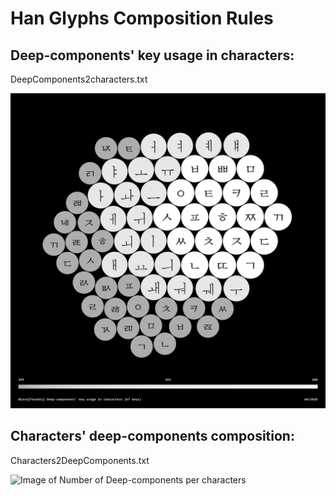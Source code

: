 # Han Glyphs Composition Rules

## Deep-components' key usage in characters:

DeepComponents2characters.txt

![Image of Deep-components key usage in characters](Deep-components-key-usage-in-characters.png)

## Characters' deep-components composition:

Characters2DeepComponents.txt

![Image of Number of Deep-components per characters](Number-of-Deep-components-per-character.png)


